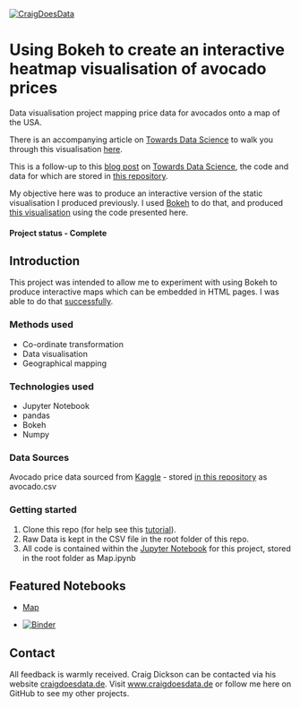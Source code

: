 [![CraigDoesData][logo]][link]

[logo]: https://www.craigdoesdata.de/img/logo/logo.png
[link]: https://www.craigdoesdata.de/


# Using Bokeh to create an interactive heatmap visualisation of avocado prices
Data visualisation project mapping price data for avocados onto a map of the USA.

There is an accompanying article on [Towards Data Science](https://towardsdatascience.com/creating-an-interactive-map-in-python-using-bokeh-and-pandas-f84414536a06) to walk you through this visualisation [here](https://towardsdatascience.com/creating-an-interactive-map-in-python-using-bokeh-and-pandas-f84414536a06).

This is a follow-up to this [blog post](https://towardsdatascience.com/mapping-avocado-prices-in-python-with-geopandas-geopy-and-matplotlib-c7e0ef08bc26) on [Towards Data Science](https://towardsdatascience.com/mapping-avocado-prices-in-python-with-geopandas-geopy-and-matplotlib-c7e0ef08bc26), the code and data for which are stored in [this repository](https://github.com/thecraigd/Avocado-Prices). 

My objective here was to produce an interactive version of the static visualisation I produced previously. I used [Bokeh](https://docs.bokeh.org/en/latest/index.html) to do that, and produced [this visualisation](http://www.craigdoesdata.de/blog/avocadobokeh.html) using the code presented here.

#### Project status - Complete

## Introduction
This project was intended to allow me to experiment with using Bokeh to produce interactive maps which can be embedded in HTML pages. I was able to do that [successfully](http://www.craigdoesdata.de/blog/avocadobokeh.html).

### Methods used
* Co-ordinate transformation
* Data visualisation
* Geographical mapping

### Technologies used
* Jupyter Notebook
* pandas
* Bokeh
* Numpy


### Data Sources

Avocado price data sourced from [Kaggle](https://www.kaggle.com/neuromusic/avocado-prices) - stored [in this repository](https://github.com/thecraigd/Avocado-Prices/blob/master/avocado.csv) as avocado.csv


### Getting started

1. Clone this repo (for help see this [tutorial](https://help.github.com/articles/cloning-a-repository/)).
2. Raw Data is kept in the CSV file in the root folder of this repo.
3. All code is contained within the [Jupyter Notebook](https://github.com/thecraigd/BokehAvocado/blob/master/Map.ipynb) for this project, stored in the root folder as Map.ipynb


## Featured Notebooks
* [Map](https://github.com/thecraigd/BokehAvocado/blob/master/Map.ipynb)

* [![Binder](https://mybinder.org/badge_logo.svg)](https://mybinder.org/v2/gh/thecraigd/BokehAvocado/master)



## Contact
All feedback is warmly received. Craig Dickson can be contacted via his website [craigdoesdata.de](https://www.craigdoesdata.de/contact.html).
Visit www.craigdoesdata.de or follow me here on GitHub to see my other projects.

